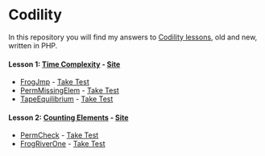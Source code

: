 # Codility

In this repository you will find my answers to [Codility lessons](https://codility.com/programmers/lessons/), old and new, written in PHP.

#### Lesson 1: [Time Complexity](https://github.com/Towanime/Codility/tree/master/src/Lesson1) - [Site](https://codility.com/programmers/lessons/1)
* [FrogJmp] - [Take Test](https://codility.com/demo/take-sample-test/frog_jmp)
* [PermMissingElem] - [Take Test](https://codility.com/demo/take-sample-test/perm_missing_elem)
* [TapeEquilibrium] - [Take Test](https://codility.com/demo/take-sample-test/tape_equilibrium)

#### Lesson 2: [Counting Elements](https://github.com/Towanime/Codility/tree/master/src/Lesson2) - [Site](https://codility.com/programmers/lessons/2)
* [PermCheck] - [Take Test](https://codility.com/demo/take-sample-test/frog_river_one)
* [FrogRiverOne] - [Take Test](https://codility.com/demo/take-sample-test/perm_check)

[FrogJmp]: https://github.com/Towanime/Codility/blob/master/src/Lesson1/FrgJmp.php
[PermMissingElem]: https://github.com/Towanime/Codility/blob/master/src/Lesson1/PermMissingElem.php
[TapeEquilibrium]: https://github.com/Towanime/Codility/blob/master/src/Lesson1/TapeEquilibrium.php

[PermCheck]: https://github.com/Towanime/Codility/blob/master/src/Lesson2/PermCheck.php
[FrogRiverOne]: https://github.com/Towanime/Codility/blob/master/src/Lesson2/FrogRiverOne.php
